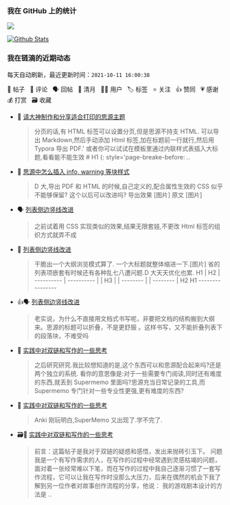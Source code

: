 ### 我在 GitHub 上的统计

<a title="Hits" target="_blank" href="https://github.com/Crowds21/Crowds21"><img src="https://hits.b3log.org/crowds21/crowds21.svg"></a>

[![Github Stats](https://github-readme-stats.vercel.app/api?username=crowds21&theme=tokyonight&show_icons=true)](https://github.com/crowds21)

<!--events start -->

### 我在链滴的近期动态

每天自动刷新，最近更新时间：`2021-10-11 16:00:38`

📝 帖子 &nbsp; 💬 评论 &nbsp; 🗣 回帖 &nbsp; 🌙 清月 &nbsp; 👨‍💻 用户 &nbsp; 🏷️ 标签 &nbsp; ⭐️ 关注 &nbsp; 👍 赞同 &nbsp; 💗 感谢 &nbsp; 💰 打赏 &nbsp; 🗃 收藏

* 💬 [请大神制作和分享适合打印的思源主题](https://ld246.com/article/1633838486392/comment/1633846794864#comments)

  > 分页的话,有 HTML 标签可以设置分页,但是思源不持支 HTML. 可以导出 Markdown,然后手动添加 Html 标签,加在标题前一行就行,然后用 Typora 导出 PDF.' 或者你可以试试在模板里通过内联样式表插入大标题,看看能不能生效 # H1 {: style='page-breake-before: ..
* 💬 [思源中怎么插入 info, warning 等块样式](https://ld246.com/article/1633772094426/comment/1633833531517#comments)

  > D 大,导出 PDF 和 HTML 的时候,自己定义的,配合属性生效的 CSS 似乎不能够保留? 这个以后可以改进吗? 导出效果 [图片] 原文 [图片]
* 🗣 [列表侧边竖线改进](https://ld246.com/article/1633793616942/comment/1633827616139#comments)

  > 之前试着用 CSS 实现类似的效果,结果无限套娃,不更改 Html 标签的组织方式就弄不成
* 💬 [列表侧边竖线改进](https://ld246.com/article/1633793616942/comment/1633827616139#comments)

  > 干脆出一个大纲浏览模式算了. 一个大标题就整体缩进一下.[图片] 省的列表项嵌套有时候还有各种乱七八遭问题.D 大天天优化也累. H1 | H2 | ---------- | ---------- | | H3 | | -------- | | -------- | H2 H1 -------- --------
* 👍🗣 [列表侧边竖线改进](https://ld246.com/article/1633793616942/comment/1633794363948#comments)

  > 老实说，为什么不直接用文档式书写呢，非要把文档的结构搬到大纲来。思源的标题可以折叠，不是更舒服 。这样书写，又不能折叠列表下的段落块，不难受吗
* 💬 [实践中对双链和写作的一些思考](https://ld246.com/article/1633719399031/comment/1633762438963#comments)

  > 之后研究研究.我比较想知道的是,这个东西可以和思源配合起来吗?还是两个独立的系统. 看你的意思像是:对于一些需要专门阅读,同时还有难度的东西,就丢到 Supermemo 里面吗?思源充当日常记录的工具,而 Supermemo 专门针对一些专业性更强,更有难度的东西?
* 💬 [实践中对双链和写作的一些思考](https://ld246.com/article/1633719399031/comment/1633743397505#comments)

  > Anki 刚玩明白,SuperMemo 又出现了.学不完了.
* 🗃📝 [实践中对双链和写作的一些思考](https://ld246.com/article/1633719399031)

  > 前言：这篇帖子是我对于双链的疑惑和感悟，发出来抛砖引玉下。 问题 我是一个有写作需求的人，在写作的过程中经常遇到灵感枯竭的问题，面对着一张经常难以下笔，而在写作的过程中我自己逐渐习惯了一套写作流程，它可以让我在写作时没那么大压力，后来在偶然的机会下我了解到另一位作者对故事创作流程的分享，他说： 我的游戏剧本设计的方法是 ..


<!--events end -->
